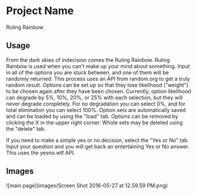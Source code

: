 # Project Name
Ruling Rainbow
## Usage
From the dark skies of indecision comes the Ruling Rainbow.
Ruling Rainbow is used when you can't make up your mind about something. Input in all of the options you are stuck between, and one of them will be randomly returned. This process uses an API from random.org to get a truly random result.
Options can be set up so that they lose likelihood ("weight") to be chosen again after they have been chosen. Currently, option likelihood can degrade by 5%, 10%, 20%, or 25% with each selection, but they will never degrade completely. For no degradation you can select 0%, and for total elimination you can select 100%.
Option sets are automatically saved and can be loaded by using the "load" tab.
Options can be removed by clicking the X in the upper right corner. Whole sets may be deleted using the "delete" tab.

If you need to make a simple yes or no decision, select the "Yes or No" tab. Input your question and you will get back an entertaining Yes or No answer. This uses the yesno.wtf API.

## Images
![main page](images/Screen Shot 2016-05-27 at 12.59.59 PM.png)
